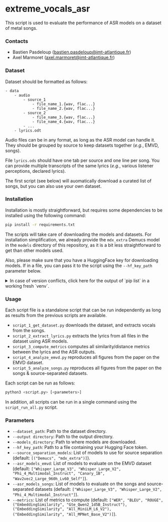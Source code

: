 # extreme_vocals_asr

This script is used to evaluate the performance of ASR models on a dataset of metal songs.

### Contacts

- Bastien Pasdeloup (bastien.pasdeloup@imt-atlantique.fr)
- Axel Marmoret (axel.marmoret@imt-atlantique.fr)

### Dataset

Dataset should be formatted as follows:
```
- data
    - audio
        - source_1
            - file_name_1.{wav, flac...}
            - file_name_2.{wav, flac...}
        - source_2
            - file_name_3.{wav, flac...}
            - file_name_4.{wav, flac...}
        - ...
    - lyrics.odt
```

Audio files can be in any format, as long as the ASR model can handle it.
They should be grouped by source to keep datasets together (*e.g.*, EMVD, songs).

File `lyrics.ods` should have one tab per source and one line per song.
You can provide multiple transcripts of the same lyrics (*e.g.*, various listener perceptions, declared lyrics).

The first script (see below) will auomatically download a curated list of songs, but you can also use your own dataset.

### Installation

Installation is mostly straightforward, but requires some dependencies to be installed using the following command:
```bash
pip install -r requirements.txt
```

The scripts will take care of downloading the models and datasets. For installation simplification, we already provide the `mdx_extra` Demucs model in the `models` directory of this repository, as it is a bit less straightforward to get than other models used. 

Also, please make sure that you have a HuggingFace key for downloading models. If in a file, you can pass it to the script using the `--hf_key_path` parameter below.

<details>
<summary>In case of version conflicts, click here for the output of `pip list` in a working fresh `venv`.</summary>

```bash
Package                  Version
------------------------ -----------
absl-py                  2.2.2
accelerate               1.6.0
aiohappyeyeballs         2.6.1
aiohttp                  3.11.18
aiosignal                1.3.2
alembic                  1.15.2
annotated-types          0.7.0
antlr4-python3-runtime   4.9.3
asttokens                3.0.0
attrs                    25.3.0
audioread                3.0.1
braceexpand              0.1.7
certifi                  2025.1.31
cffi                     1.17.1
charset-normalizer       3.4.1
click                    8.1.8
cloudpickle              3.1.1
colorama                 0.4.6
colorlog                 6.9.0
contourpy                1.3.2
cycler                   0.12.1
cytoolz                  1.0.1
datasets                 3.5.0
decorator                5.2.1
defusedxml               0.7.1
demucs                   4.0.1
dill                     0.3.8
Distance                 0.1.3
docker-pycreds           0.4.0
docopt                   0.6.2
dora_search              0.1.12
editdistance             0.8.1
einops                   0.8.1
evaluate                 0.4.3
executing                2.2.0
fiddle                   0.3.0
filelock                 3.18.0
fonttools                4.57.0
frozenlist               1.6.0
fsspec                   2024.12.0
future                   1.0.0
g2p-en                   2.1.0
gitdb                    4.0.12
GitPython                3.1.44
graphviz                 0.20.3
greenlet                 3.2.1
grpcio                   1.71.0
huggingface-hub          0.30.2
hydra-core               1.3.2
idna                     3.10
inflect                  7.5.0
intervaltree             3.1.0
ipython                  9.1.0
ipython_pygments_lexers  1.1.1
jedi                     0.19.2
Jinja2                   3.1.6
jiwer                    3.1.0
joblib                   1.4.2
julius                   0.2.7
kaldi-python-io          1.2.2
kaldiio                  2.18.1
kaleido                  0.2.1
kiwisolver               1.4.8
lameenc                  1.8.1
lazy_loader              0.4
Levenshtein              0.27.1
lhotse                   1.31.0
libcst                   1.7.0
librosa                  0.11.0
lightning                2.4.0
lightning-utilities      0.14.3
lilcom                   1.8.1
llvmlite                 0.44.0
loguru                   0.7.3
lxml                     5.4.0
Mako                     1.3.10
Markdown                 3.8
markdown-it-py           3.0.0
MarkupSafe               3.0.2
marshmallow              4.0.0
matplotlib               3.10.1
matplotlib-inline        0.1.7
mdurl                    0.1.2
mediapy                  1.1.6
more-itertools           10.7.0
mpmath                   1.3.0
msgpack                  1.1.0
multidict                6.4.3
multiprocess             0.70.16
narwhals                 1.36.0
nemo-toolkit             2.2.1
networkx                 3.4.2
nltk                     3.9.1
numba                    0.61.0
numpy                    2.1.3
nvidia-cublas-cu12       12.4.5.8
nvidia-cuda-cupti-cu12   12.4.127
nvidia-cuda-nvrtc-cu12   12.4.127
nvidia-cuda-runtime-cu12 12.4.127
nvidia-cudnn-cu12        9.1.0.70
nvidia-cufft-cu12        11.2.1.3
nvidia-curand-cu12       10.3.5.147
nvidia-cusolver-cu12     11.6.1.9
nvidia-cusparse-cu12     12.3.1.170
nvidia-cusparselt-cu12   0.6.2
nvidia-nccl-cu12         2.21.5
nvidia-nvjitlink-cu12    12.4.127
nvidia-nvtx-cu12         12.4.127
odfpy                    1.4.1
omegaconf                2.3.0
onnx                     1.17.0
openunmix                1.3.0
optuna                   4.3.0
packaging                24.2
pandas                   2.2.3
parso                    0.8.4
peft                     0.15.2
pexpect                  4.9.0
pillow                   11.2.1
pip                      24.0
plac                     1.4.5
platformdirs             4.3.7
plotly                   6.0.1
pooch                    1.8.2
portalocker              3.1.1
prompt_toolkit           3.0.51
propcache                0.3.1
protobuf                 3.20.3
psutil                   7.0.0
ptyprocess               0.7.0
pure_eval                0.2.3
pyannote.core            5.0.0
pyannote.database        5.1.3
pyannote.metrics         3.2.1
pyarrow                  19.0.1
pybind11                 2.13.6
pycparser                2.22
pydantic                 2.11.3
pydantic_core            2.33.1
pydub                    0.25.1
Pygments                 2.19.1
pyloudnorm               0.1.1
pyparsing                3.2.3
python-dateutil          2.9.0.post0
pytorch-lightning        2.5.1
pytz                     2025.2
PyYAML                   6.0.2
RapidFuzz                3.13.0
regex                    2024.11.6
requests                 2.32.3
resampy                  0.4.3
retrying                 1.3.4
rich                     14.0.0
rouge                    1.0.1
ruamel.yaml              0.18.10
ruamel.yaml.clib         0.2.12
sacrebleu                2.5.1
sacremoses               0.1.1
safetensors              0.5.3
scikit-learn             1.6.1
scipy                    1.15.2
sentencepiece            0.2.0
sentry-sdk               2.26.1
setproctitle             1.3.5
setuptools               79.0.0
shellingham              1.5.4
six                      1.17.0
smmap                    5.0.2
sortedcontainers         2.4.0
soundfile                0.13.1
sox                      1.5.0
soxr                     0.5.0.post1
SQLAlchemy               2.0.40
stack-data               0.6.3
submitit                 1.5.2
sympy                    1.13.1
tabulate                 0.9.0
tensorboard              2.19.0
tensorboard-data-server  0.7.2
termcolor                3.0.1
text-unidecode           1.3
texterrors               0.5.1
threadpoolctl            3.6.0
tokenizers               0.21.1
toolz                    1.0.0
torch                    2.6.0
torchaudio               2.6.0
torchmetrics             1.7.1
tqdm                     4.67.1
traitlets                5.14.3
transformers             4.48.3
treetable                0.2.5
triton                   3.2.0
typeguard                4.4.2
typer                    0.15.2
typing_extensions        4.13.2
typing-inspection        0.4.0
tzdata                   2025.2
urllib3                  2.4.0
wandb                    0.19.10
wcwidth                  0.2.13
webdataset               0.2.111
Werkzeug                 3.1.3
wget                     3.2
wrapt                    1.17.2
xxhash                   3.5.0
yarl                     1.20.0
yt-dlp                   2025.3.31
```

</details>

### Usage

Each script file is a standalone script that can be run independently as long as results from the previous scripts are available.

- `script_1_get_dataset.py` downloads the dataset, and extracts vocals from the songs.
- `script_2_extract_lyrics.py` extracts the lyrics from all files in the dataset using ASR models.
- `script_3_compute_metrics` computes all similarity/distance metrics between the lyrics and the ASR outputs. 
- `script_4_analyze_emvd.py` reproduces all figures from the paper on the EMVD dataset.
- `script_5_analyze_songs.py` reproduces all figures from the paper on the songs & source-separated datasets.

Each script can be run as follows:
```bash
python3 <script.py> [<parameters>]
```

In addition, all scripts can be run in a single command using the `script_run_all.py` script.

### Parameters

- `--dataset_path`: Path to the dataset directory.
- `--output directory`: Path to the output directory.
- `--models_directory`: Path to where models are downloaded.
- `--hf_key_path`: Path to a file containing your Hugging Face token.
- `--source_separation_models`: List of models to use for source separation (default: `[("Demucs", "mdx_extra")]`).
- `--asr_models_emvd`: List of models to evaluate on the EMVD dataset (default: `["Whisper_Large_V3", "Whisper_Large_V2", "Phi_4_Multimodal_Instruct", "Canary_1B", "Wav2vec2_Large_960h_Lv60_Self"]`).
- `--asr_models_songs`: List of models to evaluate on the songs and source-separated datasets (default: `["Whisper_Large_V3", "Whisper_Large_V2", "Phi_4_Multimodal_Instruct"]`). 
- `--metrics`: List of metrics to compute (default: `["WER", "BLEU", "ROUGE", ("EmbeddingSimilarity", "Gte_Qwen2_1d5B_Instruct"), ("EmbeddingSimilarity", "All_MiniLM_L6_V2"), ("EmbeddingSimilarity", "All_MPNet_Base_V2")]`).